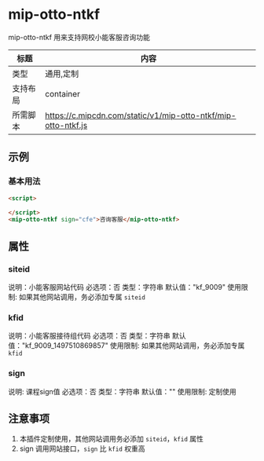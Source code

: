 # mip-otto-ntkf

mip-otto-ntkf 用来支持网校小能客服咨询功能

标题|内容
----|----
类型|通用,定制
支持布局|container
所需脚本| https://c.mipcdn.com/static/v1/mip-otto-ntkf/mip-otto-ntkf.js

## 示例

### 基本用法

```html
<script>

</script>
<mip-otto-ntkf sign="cfe">咨询客服</mip-otto-ntkf>
```

## 属性

### siteid

说明：小能客服网站代码
必选项：否
类型：字符串
默认值："kf_9009"
使用限制: 如果其他网站调用，务必添加专属 `siteid`

### kfid

说明：小能客服接待组代码
必选项：否
类型：字符串
默认值："kf_9009_1497510869857"
使用限制: 如果其他网站调用，务必添加专属 `kfid`

### sign

说明: 课程sign值
必选项：否
类型：字符串
默认值：""
使用限制: 定制使用

## 注意事项

1. 本插件定制使用，其他网站调用务必添加 `siteid`，`kfid` 属性
2. sign 调用网站接口，`sign` 比 `kfid` 权重高